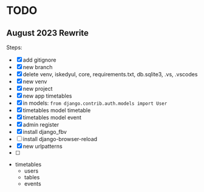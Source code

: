 # TODO

## August 2023 Rewrite

Steps:
- [x] add gitignore
- [x] new branch
- [x] delete venv, iskedyul, core, requirements.txt, db.sqlite3, .vs, .vscodes
- [x] new venv
- [x] new project
- [x] new app timetables
- [x] in models: `from django.contrib.auth.models import User`
- [x] timetables model timetable
- [x] timetables model event
- [x] admin register
- [x] install django_fbv
- [ ] install django-browser-reload
- [x] new urlpatterns
- [ ] 


- timetables
  - users
  - tables
  - events

<!-- 

## Functionality

- [x] install crispy forms
- [x] create new schedule
- [x] display schedule titles
- [x] open schedule
- [x] edit schedule
- [x] delete schedule
- [x] create new event
- [x] display event in appropriate day column 
- [ ] display event in appropriate time row
- [x] delete event

## User Interface

- [ ] css framework
- [ ] style schedule list
- [ ] style schedule details
- [ ] edit event - display on same page, on the side
- [x] edit event - display appropriate day widget
- [x] edit event - display appropriate time widget
    - find a template that allows time input in hours and minutes (depending on format)

## Priority

- ~~time input widget~~
- time rows

 -->